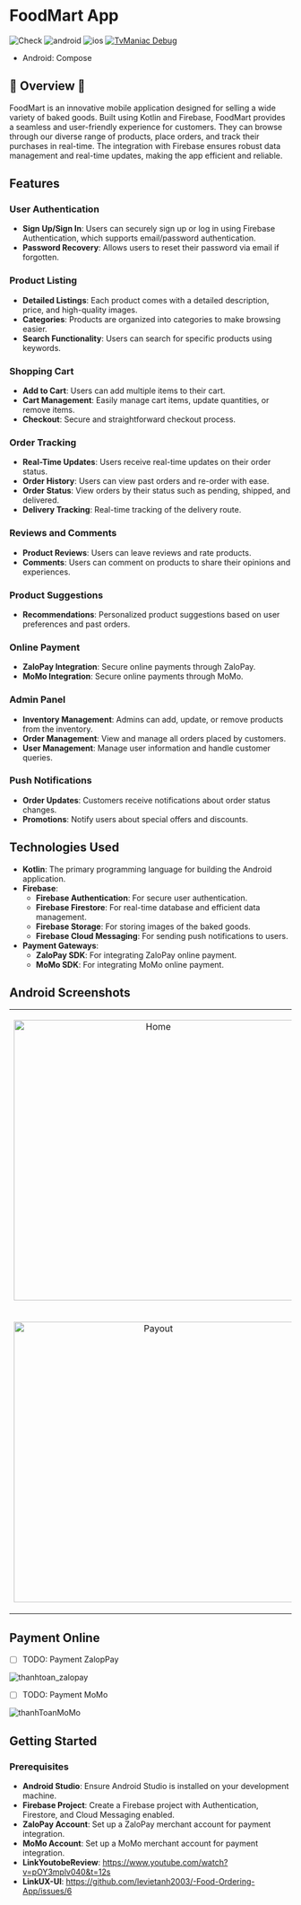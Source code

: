 # FoodMart App
![Check](https://github.com/c0de-wizard/tv-maniac/actions/workflows/build.yml/badge.svg)  ![android](http://img.shields.io/badge/platform-android-6EDB8D.svg?style=flat) ![ios](http://img.shields.io/badge/platform-ios-CDCDCD.svg?style=flat) [![TvManiac Debug](https://img.shields.io/badge/Debug--Apk-download-green?style=for-the-badge&logo=android)](https://github.com/c0de-wizard/tv-maniac/releases/latest/download/app-debug.apk)
- Android: Compose
## 🚧 Overview 🚧
FoodMart is an innovative mobile application designed for selling a wide variety of baked goods. Built using Kotlin and Firebase, FoodMart provides a seamless and user-friendly experience for customers. They can browse through our diverse range of products, place orders, and track their purchases in real-time. The integration with Firebase ensures robust data management and real-time updates, making the app efficient and reliable.


## Features
### User Authentication
- **Sign Up/Sign In**: Users can securely sign up or log in using Firebase Authentication, which supports email/password authentication.
- **Password Recovery**: Allows users to reset their password via email if forgotten.

### Product Listing
- **Detailed Listings**: Each product comes with a detailed description, price, and high-quality images.
- **Categories**: Products are organized into categories to make browsing easier.
- **Search Functionality**: Users can search for specific products using keywords.

### Shopping Cart
- **Add to Cart**: Users can add multiple items to their cart.
- **Cart Management**: Easily manage cart items, update quantities, or remove items.
- **Checkout**: Secure and straightforward checkout process.

### Order Tracking
- **Real-Time Updates**: Users receive real-time updates on their order status.
- **Order History**: Users can view past orders and re-order with ease.
- **Order Status**: View orders by their status such as pending, shipped, and delivered.
- **Delivery Tracking**: Real-time tracking of the delivery route.

### Reviews and Comments
- **Product Reviews**: Users can leave reviews and rate products.
- **Comments**: Users can comment on products to share their opinions and experiences.

### Product Suggestions
- **Recommendations**: Personalized product suggestions based on user preferences and past orders.

### Online Payment
- **ZaloPay Integration**: Secure online payments through ZaloPay.
- **MoMo Integration**: Secure online payments through MoMo.

### Admin Panel
- **Inventory Management**: Admins can add, update, or remove products from the inventory.
- **Order Management**: View and manage all orders placed by customers.
- **User Management**: Manage user information and handle customer queries.

### Push Notifications
- **Order Updates**: Customers receive notifications about order status changes.
- **Promotions**: Notify users about special offers and discounts.

## Technologies Used
- **Kotlin**: The primary programming language for building the Android application.
- **Firebase**: 
  - **Firebase Authentication**: For secure user authentication.
  - **Firebase Firestore**: For real-time database and efficient data management.
  - **Firebase Storage**: For storing images of the baked goods.
  - **Firebase Cloud Messaging**: For sending push notifications to users.
- **Payment Gateways**:
  - **ZaloPay SDK**: For integrating ZaloPay online payment.
  - **MoMo SDK**: For integrating MoMo online payment.
    

## Android Screenshots

<table>
  <td>
    <p align="center">
      <img src="https://github.com/user-attachments/assets/5cce1d8a-024e-4e4c-8b15-2893c8a66931" alt="Home" width="500"/>
    </p>
  </td>
    <td>
    <p align="center">
      <img src="https://github.com/user-attachments/assets/ee4d18e9-aa6b-4f44-adb4-fc9a5ff2b158" alt="Cart" width="500"/>
    </p>
  </td>
    <td>
    <p align="center">
      <img src="https://github.com/user-attachments/assets/f7b1c92f-eaf7-4738-93dc-e1992fae6d3f" alt="Detail" width="500"/>
    </p>
  </td>
  <td>
    <p align="center">
      <img src="https://github.com/user-attachments/assets/1b7ad926-ee94-4137-84dd-3769b1cd228a" alt="Comment" width="500"/>
    </p>
  </td>
</tr>
    <td>
    <p align="center">
      <img src="https://github.com/user-attachments/assets/8835f43b-94f8-40a1-8997-a20ee1804e7d" alt="Payout" width="500"/>
    </p>
  </td>
  <td>
    <p align="center">
      <img src="https://github.com/user-attachments/assets/123eed4b-4d46-4c11-bef8-d0ae0b94f1a1" alt="Payout Momo Method" width="500"/>
    </p>
  </td>
    <td>
    <p align="center">
      <img src="https://github.com/user-attachments/assets/b42a1d8e-7a3d-427f-9c20-fa38bff54975" alt="Payout ZaloPay Method" width="500"/>
    </p>
  </td>
      <td>
    <p align="center">
      <img src="https://github.com/user-attachments/assets/686818f4-82d6-4887-b8cf-6808a6632fa2" alt="Order History" width="500"/>
    </p>
  </td>
</table>



## Payment Online 
- [ ] TODO: Payment ZalopPay
      
![thanhtoan_zalopay](https://github.com/user-attachments/assets/b7010001-5d20-477e-a04d-fcf7ec0ce38e)

- [ ] TODO: Payment MoMo

![thanhToanMoMo](https://github.com/user-attachments/assets/1a02dbd9-0193-44d8-b3c8-00063dd82768)

## Getting Started
### Prerequisites
- **Android Studio**: Ensure Android Studio is installed on your development machine.
- **Firebase Project**: Create a Firebase project with Authentication, Firestore, and Cloud Messaging enabled.
- **ZaloPay Account**: Set up a ZaloPay merchant account for payment integration.
- **MoMo Account**: Set up a MoMo merchant account for payment integration.
- **LinkYoutobeReview**: https://www.youtube.com/watch?v=pOY3mplv040&t=12s
- **LinkUX-UI**: https://github.com/levietanh2003/-Food-Ordering-App/issues/6
